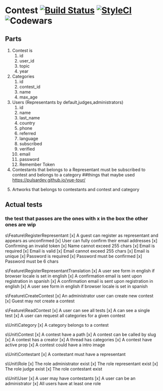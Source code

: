 # Contest [![Build Status](https://travis-ci.org/giorgiosaud/wedcontest2018.svg?branch=master)](https://travis-ci.org/giorgiosaud/wedcontest2018) [![StyleCI](https://styleci.io/repos/123292448/shield?branch=master)](https://styleci.io/repos/123292448)![Codewars](https://www.codewars.com/users/giorgiosaud/badges/small)

## Parts

1.  Contest is
    1.  id
    2.  user_id
    3.  topic
    4.  year
2.  Categories
    1.  id
    2.  contest_id
    3.  name
    4.  max_age
3.  Users (Representants by default,judges,administrators)
    1.  id
    2.  name
    3.  last_name
    4.  country
    5.  phone
    6.  referred
    7.  language
    8.  subscribed
    9.  verified
    10. email
    11. password
    12. Remember Token
4.  Contestants that belongs to a Representant must be subscribed to contest and belongs to a category
    ##things that maybe used
    https://pulsardev.github.io/vue-tour/

5)  Artworks that belongs to contestants and contest and category

## Actual tests

### the test that passes are the ones with x in the box the other ones are wip

s\Feature\RegisterRepresentant
[x] A guest can register as representant and appears as unconfirmed
[x] User can fully confirm their email addresses
[x] Confirming an invalid token
[x] Name cannot exceed 255 chars
[x] Email is required
[x] Email is valid
[x] Email cannot exceed 255 chars
[x] Email is unique
[x] Password is required
[x] Password must be confirmed
[x] Password must be 6 chars

s\Feature\RegisterRepresentantTranslation
[x] A user see form in english if browser locale is set in english
[x] A confirmation email is sent upon registration in spanish
[x] A confirmation email is sent upon registration in english
[x] A user see form in english if browser locale is set in spanish

s\Feature\CreateContest
[x] An administrator user can create new contest
[x] Guest may not create a contest

s\Feature\ReadContest
[x] A user can see all tests
[x] A can see a single test
[x] A user can request all categories for a given contest

s\Unit\Category
[x] A category belongs to a contest

s\Unit\Contest
[x] A contest have a path
[x] A contest can be called by slug
[x] A contest has a creator
[x] A thread has categories
[x] A contest have active prop
[x] A contest could have a intro image

s\Unit\Contestant
[x] A contestant must have a representant

s\Unit\Role
[x] The role administrator exist
[x] The role representant exist
[x] The role judge exist
[x] The role contestant exist

s\Unit\User
[x] A user may have contestants
[x] A user can be an administrator
[x] All users have at least one role
